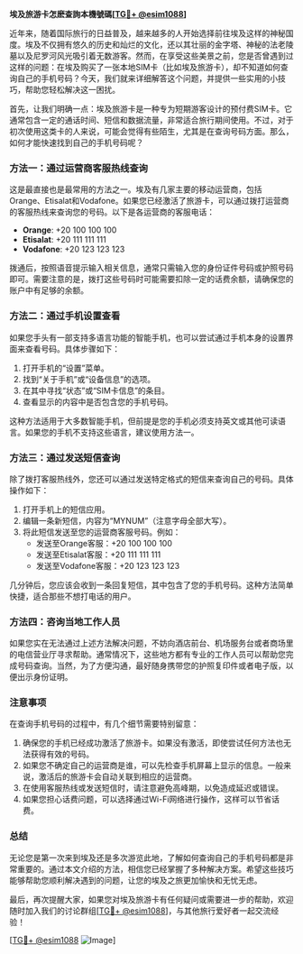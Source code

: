 **埃及旅游卡怎麽查詢本機號碼[[TG💪+ @esim1088](https://t.me/s/esim1088)]**

近年来，随着国际旅行的日益普及，越来越多的人开始选择前往埃及这样的神秘国度。埃及不仅拥有悠久的历史和灿烂的文化，还以其壮丽的金字塔、神秘的法老陵墓以及尼罗河风光吸引着无数游客。然而，在享受这些美景之前，您是否曾遇到过这样的问题：在埃及购买了一张本地SIM卡（比如埃及旅游卡），却不知道如何查询自己的手机号码？今天，我们就来详细解答这个问题，并提供一些实用的小技巧，帮助您轻松解决这一困扰。

首先，让我们明确一点：埃及旅游卡是一种专为短期游客设计的预付费SIM卡。它通常包含一定的通话时间、短信和数据流量，非常适合旅行期间使用。不过，对于初次使用这类卡的人来说，可能会觉得有些陌生，尤其是在查询号码方面。那么，如何才能快速找到自己的手机号码呢？

### 方法一：通过运营商客服热线查询

这是最直接也是最常用的方法之一。埃及有几家主要的移动运营商，包括Orange、Etisalat和Vodafone。如果您已经激活了旅游卡，可以通过拨打运营商的客服热线来查询您的号码。以下是各运营商的客服电话：

- **Orange**: +20 100 100 100
- **Etisalat**: +20 111 111 111
- **Vodafone**: +20 123 123 123

拨通后，按照语音提示输入相关信息，通常只需输入您的身份证件号码或护照号码即可。需要注意的是，拨打这些号码时可能需要扣除一定的话费余额，请确保您的账户中有足够的余额。

### 方法二：通过手机设置查看

如果您手头有一部支持多语言功能的智能手机，也可以尝试通过手机本身的设置界面来查看号码。具体步骤如下：

1. 打开手机的“设置”菜单。
2. 找到“关于手机”或“设备信息”的选项。
3. 在其中寻找“状态”或“SIM卡信息”的条目。
4. 查看显示的内容中是否包含您的手机号码。

这种方法适用于大多数智能手机，但前提是您的手机必须支持英文或其他可读语言。如果您的手机不支持这些语言，建议使用方法一。

### 方法三：通过发送短信查询

除了拨打客服热线外，您还可以通过发送特定格式的短信来查询自己的号码。具体操作如下：

1. 打开手机上的短信应用。
2. 编辑一条新短信，内容为“MYNUM”（注意字母全部大写）。
3. 将此短信发送至您的运营商客服号码。例如：
   - 发送至Orange客服：+20 100 100 100
   - 发送至Etisalat客服：+20 111 111 111
   - 发送至Vodafone客服：+20 123 123 123

几分钟后，您应该会收到一条回复短信，其中包含了您的手机号码。这种方法简单快捷，适合那些不想打电话的用户。

### 方法四：咨询当地工作人员

如果您实在无法通过上述方法解决问题，不妨向酒店前台、机场服务台或者商场里的电信营业厅寻求帮助。通常情况下，这些地方都有专业的工作人员可以帮助您完成号码查询。当然，为了方便沟通，最好随身携带您的护照复印件或者电子版，以便出示身份证明。

### 注意事项

在查询手机号码的过程中，有几个细节需要特别留意：

1. 确保您的手机已经成功激活了旅游卡。如果没有激活，即使尝试任何方法也无法获得有效的号码。
2. 如果您不确定自己的运营商是谁，可以先检查手机屏幕上显示的信息。一般来说，激活后的旅游卡会自动关联到相应的运营商。
3. 在使用客服热线或发送短信时，请注意避免高峰期，以免造成延迟或错误。
4. 如果您担心话费问题，可以选择通过Wi-Fi网络进行操作，这样可以节省话费。

### 总结

无论您是第一次来到埃及还是多次游览此地，了解如何查询自己的手机号码都是非常重要的。通过本文介绍的方法，相信您已经掌握了多种解决方案。希望这些技巧能够帮助您顺利解决遇到的问题，让您的埃及之旅更加愉快和无忧无虑。

最后，再次提醒大家，如果您对埃及旅游卡有任何疑问或需要进一步的帮助，欢迎随时加入我们的讨论群组[[TG💪+ @esim1088](https://t.me/s/esim1088)]，与其他旅行爱好者一起交流经验！

[[TG💪+ @esim1088](https://t.me/s/esim1088) ![Image](https://i.postimg.cc/4NQfJmqS/Snipaste-2025-05-13-00-14-12.png)]